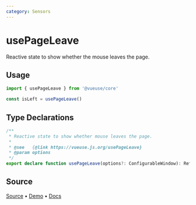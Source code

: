 ```yaml
---
category: Sensors
---
```


# usePageLeave

Reactive state to show whether the mouse leaves the page.

## Usage

```js
import { usePageLeave } from '@vueuse/core'

const isLeft = usePageLeave()
```


<!--FOOTER_STARTS-->
## Type Declarations

```typescript
/**
 * Reactive state to show whether mouse leaves the page.
 *
 * @see   {@link https://vueuse.js.org/usePageLeave}
 * @param options
 */
export declare function usePageLeave(options?: ConfigurableWindow): Ref<boolean>
```

## Source

[Source](https://github.com/vueuse/vueuse/blob/master/packages/core/usePageLeave/index.ts) • [Demo](https://github.com/vueuse/vueuse/blob/master/packages/core/usePageLeave/demo.vue) • [Docs](https://github.com/vueuse/vueuse/blob/master/packages/core/usePageLeave/index.md)


<!--FOOTER_ENDS-->